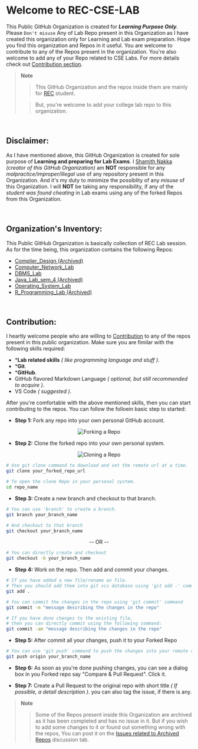 # Welcome to REC-CSE-LAB

This Public GitHub Organization is created for ***Learning Purpose Only***.
Please `Don't misuse` Any of Lab Repo present in this Organization as I have created this organization only for Learning and Lab exam preparation.
Hope you find this organization and Repos in it useful.
You are welcome to contribute to any of the Repos present in the organization.
You're also welcome to add any of your Repo related to CSE Labs.
For more details check out [Contribution section](#Contribution).

> **Note**
>
>> This GitHub Organization and the repos inside them are mainly for [REC](https://raghuenggcollege.com/ "visit our college website") student.
>
>> But, you're welcome to add your college lab repo to this organization.


<br/>


## Disclaimer:

As I have mentioned above, this GitHub Organization is created for sole purpose of **Learning and preparing for Lab Exams**. 
I [Shamith Nakka](https://github.com/iamwatchdogs "goto my @iamwatchdogs") *(creator of this GitHub Organization)* am **NOT** responsible for any *malpractice/improper/illegal* use of any repository present in this Organization.
And it's my duty to minimize the possiblity of any *misuse* of this Organization. 
I will **NOT** be taking any responsibility, if any of the *student was found cheating* in Lab exams using any of the forked Repos from this Organization.


<br/>


## Organization's Inventory:

This Public GitHub Organization is basically collection of REC Lab session. As for the time being, this organization contains the following Repos:

- [Complier_Design (Archived)](https://github.com/REC-CSE-LAB/Complier_Design "visit Complier_Design")
- [Computer_Network_Lab](https://github.com/REC-CSE-LAB/Computer_Network_Lab "visit Computer_Network_Lab")
- [DBMS_Lab](https://github.com/REC-CSE-LAB/DBMS_Lab "visit DBMS_Lab")
- [Java_Lab_sem_4 (Archived)](https://github.com/REC-CSE-LAB/Java_Lab_sem_4 "visit Java_Lab_sem_4")
- [Operating_System_Lab](https://github.com/REC-CSE-LAB/Operating_System_Lab "visit Operating_System_Lab")
- [R_Programming_Lab (Archived)](https://github.com/REC-CSE-LAB/R_Programming_Lab "visit R_Programming_Lab")


<br/>


## Contribution:

I heartly welcome people who are willing to [Contribution](#Contribution "Contribution means merging your work towards the repo into the original repo") to any of the repos present in this public organization.
Make sure you are fimilar with the following skills required:

- ***Lab related skills** *( like programming language and stuff )*.
- ***Git**.
- ***GitHub**.
- GitHub flavored Markdown Language *( optional, but still recommended to acquire )*.
- VS Code *( suggested )*.

After you're comfortable with the above mentioned skills, then you can start contributing to the repos.
You can follow the folloein basic step to started:

- **Step 1:** Fork any repo into your own personal GitHub account.

<div align="center">

![Forking a Repo](https://media.geeksforgeeks.org/wp-content/uploads/20220323232607/Screenshot20220323232536.png)
  
</div>

- **Step 2:** Clone the forked repo into your own personal system.

<div align="center">

![Cloning a Repo](https://media.geeksforgeeks.org/wp-content/uploads/20201220230314/Screenshot146.png)
  
</div>

```bash
# Use git clone command to download and set the remote url at a time.
git clone your_forked_repo_url

# To open the clone Repo in your personal system.
cd repo_name
```

- **Step 3:** Create a new branch and checkout to that branch.

```bash
# You can use 'branch' to create a branch.
git branch your_branch_name

# And checkout to that branch
git checkout your_branch_name
```

<p align="center"> -- OR -- </p>

```bash
# You can directly create and checkout
git checkout -b your_branch_name
```

- **Step 4:** Work on the repo. Then add and commit your changes.

```bash
# If you have added a new file/rename an file. 
# Then you should add them into git vcs database using 'git add .' command
git add .

# You can commit the changes in the repo using 'git commit' command
git commit -m "message describing the changes in the repo"

# If you have done changes to the existing file, 
# then you can directly commit using the following command:
git commit -am "message describing the changes in the repo"
```

- **Step 5:** After commit all your changes, push it to your Forked Repo
```bash
# You can use 'git push' command to push the changes into your remote repo
git push origin your_branch_name
```

- **Step 6:** As soon as you're done pushing changes, you can see a dialog box in you Forked repo say "Compare & Pull Request". Click it.

- **Step 7:** Create a Pull Request to the original repo with short title *( If possible, a detail description )*. you can also tag the issue, if there is any.

> **Note**
>
>> Some of the Repos present inside this Organization are archived as it has been completed and has no issue in it.
>> But if you wish to add some changes to it or found out something wrong with the repos, You can post it on the [Issues related to Archived Repos](https://github.com/REC-CSE-LAB/.github/discussions/2 "goto Issues related to Archived Repos") discussion tab.

